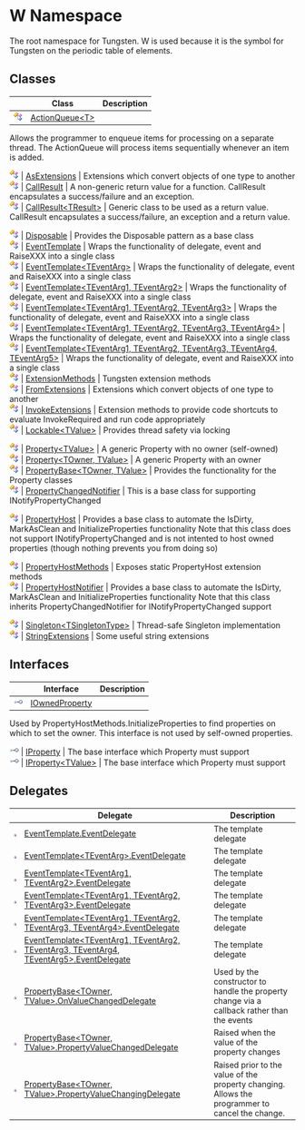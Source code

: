 W Namespace
===========
The root namespace for Tungsten. W is used because it is the symbol for Tungsten on the periodic table of elements.


Classes
-------

                | Class                                                                              | Description                                                                                                                                                                                                                                             
--------------- | ---------------------------------------------------------------------------------- | ------------------------------------------------------------------------------------------------------------------------------------------------------------------------------------------------------------------------------------------------------- 
![Public class] | [ActionQueue&lt;T>][1]                                                             | 
Allows the programmer to enqueue items for processing on a separate thread. The ActionQueue will process items sequentially whenever an item is added.
                                                                                              
![Public class] | [AsExtensions][2]                                                                  | Extensions which convert objects of one type to another                                                                                                                                                                                                 
![Public class] | [CallResult][3]                                                                    | A non-generic return value for a function. CallResult encapsulates a success/failure and an exception.                                                                                                                                                  
![Public class] | [CallResult&lt;TResult>][4]                                                        | 
Generic class to be used as a return value. CallResult encapsulates a success/failure, an exception and a return value.
                                                                                                                             
![Public class] | [Disposable][5]                                                                    | Provides the Disposable pattern as a base class                                                                                                                                                                                                         
![Public class] | [EventTemplate][6]                                                                 | Wraps the functionality of delegate, event and RaiseXXX into a single class                                                                                                                                                                             
![Public class] | [EventTemplate&lt;TEventArg>][7]                                                   | Wraps the functionality of delegate, event and RaiseXXX into a single class                                                                                                                                                                             
![Public class] | [EventTemplate&lt;TEventArg1, TEventArg2>][8]                                      | Wraps the functionality of delegate, event and RaiseXXX into a single class                                                                                                                                                                             
![Public class] | [EventTemplate&lt;TEventArg1, TEventArg2, TEventArg3>][9]                          | Wraps the functionality of delegate, event and RaiseXXX into a single class                                                                                                                                                                             
![Public class] | [EventTemplate&lt;TEventArg1, TEventArg2, TEventArg3, TEventArg4>][10]             | Wraps the functionality of delegate, event and RaiseXXX into a single class                                                                                                                                                                             
![Public class] | [EventTemplate&lt;TEventArg1, TEventArg2, TEventArg3, TEventArg4, TEventArg5>][11] | Wraps the functionality of delegate, event and RaiseXXX into a single class                                                                                                                                                                             
![Public class] | [ExtensionMethods][12]                                                             | Tungsten extension methods                                                                                                                                                                                                                              
![Public class] | [FromExtensions][13]                                                               | Extensions which convert objects of one type to another                                                                                                                                                                                                 
![Public class] | [InvokeExtensions][14]                                                             | Extension methods to provide code shortcuts to evaluate InvokeRequired and run code appropriately                                                                                                                                                       
![Public class] | [Lockable&lt;TValue>][15]                                                          | 
Provides thread safety via locking
                                                                                                                                                                                                                  
![Public class] | [Property&lt;TValue>][16]                                                          | A generic Property with no owner (self-owned)                                                                                                                                                                                                           
![Public class] | [Property&lt;TOwner, TValue>][17]                                                  | A generic Property with an owner                                                                                                                                                                                                                        
![Public class] | [PropertyBase&lt;TOwner, TValue>][18]                                              | Provides the functionality for the Property classes                                                                                                                                                                                                     
![Public class] | [PropertyChangedNotifier][19]                                                      | 
This is a base class for supporting INotifyPropertyChanged
                                                                                                                                                                                          
![Public class] | [PropertyHost][20]                                                                 | 
Provides a base class to automate the IsDirty, MarkAsClean and InitializeProperties functionality Note that this class does not support INotifyPropertyChanged and is not intented to host owned properties (though nothing prevents you from doing so)
 
![Public class] | [PropertyHostMethods][21]                                                          | Exposes static PropertyHost extension methods                                                                                                                                                                                                           
![Public class] | [PropertyHostNotifier][22]                                                         | 
Provides a base class to automate the IsDirty, MarkAsClean and InitializeProperties functionality Note that this class inherits PropertyChangedNotifier for INotifyPropertyChanged support
                                                          
![Public class] | [Singleton&lt;TSingletonType>][23]                                                 | Thread-safe Singleton implementation                                                                                                                                                                                                                    
![Public class] | [StringExtensions][24]                                                             | Some useful string extensions                                                                                                                                                                                                                           


Interfaces
----------

                    | Interface                  | Description                                                                                                                                         
------------------- | -------------------------- | --------------------------------------------------------------------------------------------------------------------------------------------------- 
![Public interface] | [IOwnedProperty][25]       | 
Used by PropertyHostMethods.InitializeProperties to find properties on which to set the owner. This interface is not used by self-owned properties.
 
![Public interface] | [IProperty][26]            | The base interface which Property must support                                                                                                      
![Public interface] | [IProperty&lt;TValue>][27] | The base interface which Property must support                                                                                                      


Delegates
---------

                   | Delegate                                                                                         | Description                                                                                     
------------------ | ------------------------------------------------------------------------------------------------ | ----------------------------------------------------------------------------------------------- 
![Public delegate] | [EventTemplate.EventDelegate][28]                                                                | The template delegate                                                                           
![Public delegate] | [EventTemplate&lt;TEventArg>.EventDelegate][29]                                                  | The template delegate                                                                           
![Public delegate] | [EventTemplate&lt;TEventArg1, TEventArg2>.EventDelegate][30]                                     | The template delegate                                                                           
![Public delegate] | [EventTemplate&lt;TEventArg1, TEventArg2, TEventArg3>.EventDelegate][31]                         | The template delegate                                                                           
![Public delegate] | [EventTemplate&lt;TEventArg1, TEventArg2, TEventArg3, TEventArg4>.EventDelegate][32]             | The template delegate                                                                           
![Public delegate] | [EventTemplate&lt;TEventArg1, TEventArg2, TEventArg3, TEventArg4, TEventArg5>.EventDelegate][33] | The template delegate                                                                           
![Public delegate] | [PropertyBase&lt;TOwner, TValue>.OnValueChangedDelegate][34]                                     | Used by the constructor to handle the property change via a callback rather than the events     
![Public delegate] | [PropertyBase&lt;TOwner, TValue>.PropertyValueChangedDelegate][35]                               | Raised when the value of the property changes                                                   
![Public delegate] | [PropertyBase&lt;TOwner, TValue>.PropertyValueChangingDelegate][36]                              | Raised prior to the value of the property changing. Allows the programmer to cancel the change. 

[1]: ActionQueue_1/README.md
[2]: AsExtensions/README.md
[3]: CallResult/README.md
[4]: CallResult_1/README.md
[5]: Disposable/README.md
[6]: EventTemplate/README.md
[7]: EventTemplate_1/README.md
[8]: EventTemplate_2/README.md
[9]: EventTemplate_3/README.md
[10]: EventTemplate_4/README.md
[11]: EventTemplate_5/README.md
[12]: ExtensionMethods/README.md
[13]: FromExtensions/README.md
[14]: InvokeExtensions/README.md
[15]: Lockable_1/README.md
[16]: Property_1/README.md
[17]: Property_2/README.md
[18]: PropertyBase_2/README.md
[19]: PropertyChangedNotifier/README.md
[20]: PropertyHost/README.md
[21]: PropertyHostMethods/README.md
[22]: PropertyHostNotifier/README.md
[23]: Singleton_1/README.md
[24]: StringExtensions/README.md
[25]: IOwnedProperty/README.md
[26]: IProperty/README.md
[27]: IProperty_1/README.md
[28]: EventTemplate_EventDelegate/README.md
[29]: EventTemplate_1_EventDelegate/README.md
[30]: EventTemplate_2_EventDelegate/README.md
[31]: EventTemplate_3_EventDelegate/README.md
[32]: EventTemplate_4_EventDelegate/README.md
[33]: EventTemplate_5_EventDelegate/README.md
[34]: PropertyBase_2_OnValueChangedDelegate/README.md
[35]: PropertyBase_2_PropertyValueChangedDelegate/README.md
[36]: PropertyBase_2_PropertyValueChangingDelegate/README.md
[Public class]: ../_icons/pubclass.gif "Public class"
[Public interface]: ../_icons/pubinterface.gif "Public interface"
[Public delegate]: ../_icons/pubdelegate.gif "Public delegate"